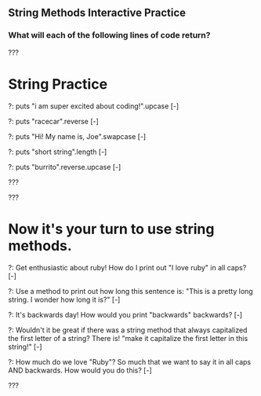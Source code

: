 
## String Methods Interactive Practice
### What will each of the following lines of code return?

???

# String Practice
?: puts "i am super excited about coding!".upcase
[-]

?: puts "racecar".reverse
[-]

?: puts "Hi! My name is, Joe".swapcase
[-]

?: puts "short string".length
[-]

?: puts "burrito".reverse.upcase
[-]

???

???

# Now it's your turn to use string methods. 
?: Get enthusiastic about ruby! How do I print out "I love ruby" in all caps?
[-]

?: Use a method to print out how long this sentence is: "This is a pretty long string. I wonder how long it is?"
[-]

?: It's backwards day! How would you print "backwards" backwards?
[-]

?: Wouldn't it be great if there was a string method that always capitalized the first letter of a string? There is! "make it capitalize the first letter in this string!"
[-]

?: How much do we love "Ruby"? So much that we want to say it in all caps AND backwards. How would you do this?
[-]

???
